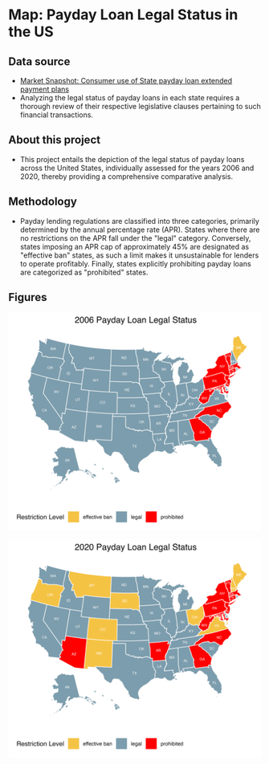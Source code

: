 # Map: Payday Loan Legal Status in the US 

## Data source
* [Market Snapshot: Consumer use of State payday loan extended payment plans](https://files.consumerfinance.gov/f/documents/cfpb_market-snapshot-payday-loan-extended-payment-plan_report_2022-04.pdf)
* Analyzing the legal status of payday loans in each state requires a thorough review of their respective legislative clauses pertaining to such financial transactions.

## About this project 
* This project entails the depiction of the legal status of payday loans across the United States, individually assessed for the years 2006 and 2020, thereby providing a comprehensive comparative analysis.

## Methodology
* Payday lending regulations are classified into three categories, primarily determined by the annual percentage rate (APR). States where there are no restrictions on the APR fall under the "legal" category. Conversely, states imposing an APR cap of approximately 45% are designated as "effective ban" states, as such a limit makes it unsustainable for lenders to operate profitably. Finally, states explicitly prohibiting payday loans are categorized as "prohibited" states.

## Figures

![](figure/payday_2006_status.png)

![](figure/payday_2020_status.png)